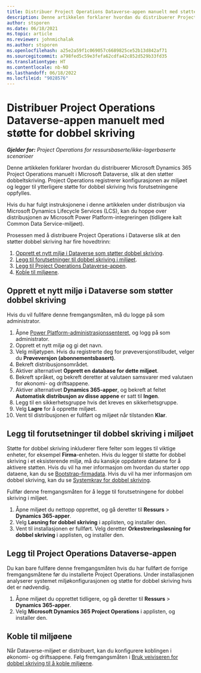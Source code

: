 ```yaml
---
title: Distribuer Project Operations Dataverse-appen manuelt med støtte for dobbel skriving
description: Denne artikkelen forklarer hvordan du distribuerer Project Operations Dataverse-appen manuelt, slik at den støtter dobbeltskriving.
author: stsporen
ms.date: 06/18/2021
ms.topic: article
ms.reviewer: johnmichalak
ms.author: stsporen
ms.openlocfilehash: a25e2a59f1c069057c6689825ce52b13d842af71
ms.sourcegitcommit: a798fed5c59e3fefa62cdfa42c852d529b33fd35
ms.translationtype: HT
ms.contentlocale: nb-NO
ms.lasthandoff: 06/18/2022
ms.locfileid: "9028576"
---
```

# <a name="manually-deploy-the-project-operations-dataverse-app-with-dual-write-support"></a>Distribuer Project Operations Dataverse-appen manuelt med støtte for dobbel skriving

_**Gjelder for:** Project Operations for ressursbaserte/ikke-lagerbaserte scenarioer_

Denne artikkelen forklarer hvordan du distribuerer Microsoft Dynamics 365 Project Operations manuelt i Microsoft Dataverse, slik at den støtter dobbeltskriving. Project Operations registrerer konfigurasjonen av miljøet og legger til ytterligere støtte for dobbel skriving hvis forutsetningene oppfylles.

Hvis du har fulgt instruksjonene i denne artikkelen under distribusjon via Microsoft Dynamics Lifecycle Services (LCS), kan du hoppe over distribusjonen av Microsoft Power Platform-integreringen (tidligere kalt Common Data Service-miljøet).

Prosessen med å distribuere Project Operations i Dataverse slik at den støtter dobbel skriving har fire hovedtrinn:

1. [Opprett et nytt miljø i Dataverse som støtter dobbel skriving](#create).
2. [Legg til forutsetninger til dobbel skriving i miljøet](#prerequisites).
3. [Legg til Project Operations Dataverse-appen](#dataverse).
4. [Koble til miljøene](#link).

## <a name="create-a-new-environment-in-dataverse-that-supports-dual-write"></a><a name="create"></a>Opprett et nytt miljø i Dataverse som støtter dobbel skriving

Hvis du vil fullføre denne fremgangsmåten, må du logge på som administrator.

1. Åpne [Power Platform-administrasjonssenteret](https://admin.powerplatform.com), og logg på som administrator.
2. Opprett et nytt miljø og gi det navn.
3. Velg miljøtypen. Hvis du registrerte deg for prøveversjonstilbudet, velger du **Prøveversjon (abonnementsbasert)**.
4. Bekreft distribusjonsområdet.
5. Aktiver alternativet **Opprett en database for dette miljøet**. 
6. Bekreft språket, og bekreft deretter at valutaen samsvarer med valutaen for økonomi- og driftsappene.
7. Aktiver alternativet **Dynamics 365-apper**, og bekreft at feltet **Automatisk distribusjon av disse appene** er satt til **Ingen**.
8. Legg til en sikkerhetsgruppe hvis det kreves en sikkerhetsgruppe.
9. Velg **Lagre** for å opprette miljøet.
10. Vent til distribusjonen er fullført og miljøet når tilstanden **Klar**.

## <a name="add-dual-write-prerequisites-to-the-environment"></a><a name="prerequisites"></a>Legg til forutsetninger til dobbel skriving i miljøet

Støtte for dobbel skriving inkluderer flere felter som legges til viktige enheter, for eksempel **Firma**-enheten. Hvis du legger til støtte for dobbel skriving i et eksisterende miljø, må du kanskje oppdatere dataene for å aktivere støtten. Hvis du vil ha mer informasjon om hvordan du starter opp dataene, kan du se [Bootstrap-firmadata](/dynamics365/fin-ops-core/dev-itpro/data-entities/dual-write/bootstrap-company-data). Hvis du vil ha mer informasjon om dobbel skriving, kan du se [Systemkrav for dobbel skriving](/dynamics365/fin-ops-core/dev-itpro/data-entities/dual-write/dual-write-system-req).

Fullfør denne fremgangsmåten for å legge til forutsetningene for dobbel skriving i miljøet.

1. Åpne miljøet du nettopp opprettet, og gå deretter til **Ressurs** \> **Dynamics 365-apper**.
2. Velg **Løsning for dobbel skriving** i applisten, og installer den.
3. Vent til installasjonen er fullført. Velg deretter **Orkestreringsløsning for dobbel skriving** i applisten, og installer den.

## <a name="add-the-project-operations-dataverse-app"></a><a name="dataverse"></a>Legg til Project Operations Dataverse-appen

Du kan bare fullføre denne fremgangsmåten hvis du har fullført de forrige fremgangsmåtene før du installerte Project Operations. Under installasjonen analyserer systemet miljøkonfigurasjonen og støtte for dobbel skriving hvis det er nødvendig.

1. Åpne miljøet du opprettet tidligere, og gå deretter til **Ressurs** \> **Dynamics 365-apper**.
2. Velg **Microsoft Dynamics 365 Project Operations** i applisten, og installer den.

## <a name="link-your-environments"></a><a name="link"></a>Koble til miljøene

Når Dataverse-miljøet er distribuert, kan du konfigurere koblingen i økonomi- og driftsappene. Følg fremgangsmåten i [Bruk veiviseren for dobbel skriving til å koble miljøene](/dynamics365/fin-ops-core/dev-itpro/data-entities/dual-write/link-your-environment).
